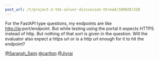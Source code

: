 ```yaml
---
post_url: /t/project-2-tds-solver-discussion-thread/169029/228
---
```

For the FastAPI type questions, my endpoints are like <http://ip>:port/endpoint. But while testing using the portal it expects HTTPS instead of http. But nothing of that sort is given in the question. Will the evaluator also expect a https url or is a http url enough for it to hit the endpoint?

[@Saransh\_Saini](/u/saransh_saini) [@carlton](/u/carlton) [@Jivraj](/u/jivraj)